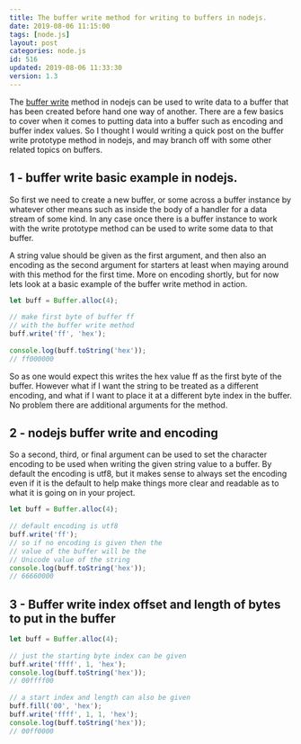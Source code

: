 ```yaml
---
title: The buffer write method for writing to buffers in nodejs.
date: 2019-08-06 11:15:00
tags: [node.js]
layout: post
categories: node.js
id: 516
updated: 2019-08-06 11:33:30
version: 1.3
---
```


The [buffer write](https://nodejs.org/api/buffer.html#buffer_buf_write_string_offset_length_encoding) method in nodejs can be used to write data to a buffer that has been created before hand one way of another. There are a few basics to cover when it comes to putting data into a buffer such as encoding and buffer index values. So I thought I would writing a quick post on the buffer write prototype method in nodejs, and may branch off with some other related topics on buffers.

<!-- more -->

## 1 - buffer write basic example in nodejs.

So first we need to create a new buffer, or some across a buffer instance by whatever other means such as inside the body of a handler for a data stream of some kind. In any case once there is a buffer instance to work with the write prototype method can be used to write some data to that buffer.

A string value should be given as the first argument, and then also an encoding as the second argument for starters at least when maying around with this method for the first time. More on encoding shortly, but for now lets look at a basic example of the buffer write method in action.

```js
let buff = Buffer.alloc(4);
 
// make first byte of buffer ff
// with the buffer write method
buff.write('ff', 'hex');
 
console.log(buff.toString('hex'));
// ff000000
```

So as one would expect this writes the hex value ff as the first byte of the buffer. However what if I want the string to be treated as a different encoding, and what if I want to place it at a different byte index in the buffer. No problem there are additional arguments for the method.

## 2 - nodejs buffer write and encoding

So a second, third, or final argument can be used to set the character encoding to be used when writing the given string value to a buffer. By default the encoding is utf8, but it makes sense to always set the encoding even if it is the default to help make things more clear and readable as to what it is going on in your project. 

```js
let buff = Buffer.alloc(4);
 
// default encoding is utf8
buff.write('ff');
// so if no encoding is given then the
// value of the buffer will be the
// Unicode value of the string 
console.log(buff.toString('hex'));
// 66660000
```

## 3 - Buffer write index offset and length of bytes to put in the buffer

```js
let buff = Buffer.alloc(4);
 
// just the starting byte index can be given
buff.write('ffff', 1, 'hex');
console.log(buff.toString('hex'));
// 00ffff00
 
// a start index and length can also be given
buff.fill('00', 'hex');
buff.write('ffff', 1, 1, 'hex');
console.log(buff.toString('hex'));
// 00ff0000
```